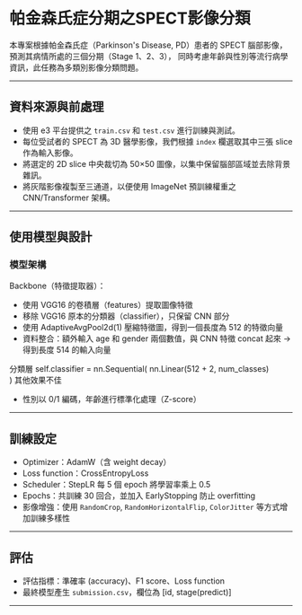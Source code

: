 
# 帕金森氏症分期之SPECT影像分類

本專案根據帕金森氏症（Parkinson's Disease, PD）患者的 SPECT 腦部影像，預測其病情所處的三個分期（Stage 1、2、3），
同時考慮年齡與性別等流行病學資訊，此任務為多類別影像分類問題。

---

## 資料來源與前處理

- 使用 e3 平台提供之 `train.csv` 和 `test.csv` 進行訓練與測試。
- 每位受試者的 SPECT 為 3D 醫學影像，我們根據 `index` 欄選取其中三張 slice 作為輸入影像。
- 將選定的 2D slice 中央裁切為 50×50 圖像，以集中保留腦部區域並去除背景雜訊。
- 將灰階影像複製至三通道，以便使用 ImageNet 預訓練權重之 CNN/Transformer 架構。

---

## 使用模型與設計

### 模型架構

Backbone（特徵提取器）：
- 使用 VGG16 的卷積層（features）提取圖像特徵
- 移除 VGG16 原本的分類器（classifier），只保留 CNN 部分
- 使用 AdaptiveAvgPool2d(1) 壓縮特徵圖，得到一個長度為 512 的特徵向量
- 資料整合：額外輸入 age 和 gender 兩個數值，與 CNN 特徵 concat 起來 → 得到長度 514 的輸入向量

分類層
self.classifier = nn.Sequential(
            nn.Linear(512 + 2, num_classes)        
            )
其他效果不佳

- 性別以 0/1 編碼，年齡進行標準化處理（Z-score）
---

## 訓練設定

- Optimizer：AdamW（含 weight decay）
- Loss function：CrossEntropyLoss
- Scheduler：StepLR 每 5 個 epoch 將學習率乘上 0.5
- Epochs：共訓練 30 回合，並加入 EarlyStopping 防止 overfitting
- 影像增強：使用 `RandomCrop`, `RandomHorizontalFlip`, `ColorJitter` 等方式增加訓練多樣性

---

## 評估

- 評估指標：準確率 (accuracy)、F1 score、Loss function
- 最終模型產生 `submission.csv`，欄位為 [id, stage(predict)]
  
---
